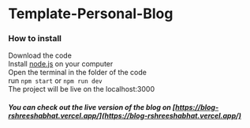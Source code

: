 # Template-Personal-Blog

### How to install
Download the code\
Install [node.js](https://nodejs.org/en/download/) on your computer\
Open the terminal in the folder of the code\
run `npm start` or `npm run dev`\
The project will be live on the localhost:3000 

##### You can check out the live version of the blog on [https://blog-rshreeshabhat.vercel.app/](https://blog-rshreeshabhat.vercel.app/)
